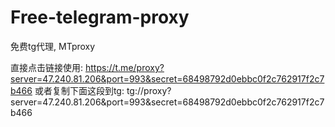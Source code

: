 # Free-telegram-proxy
免费tg代理, MTproxy

直接点击链接使用: https://t.me/proxy?server=47.240.81.206&port=993&secret=68498792d0ebbc0f2c762917f2c7b466
或者复制下面这段到tg:
tg://proxy?server=47.240.81.206&port=993&secret=68498792d0ebbc0f2c762917f2c7b466
